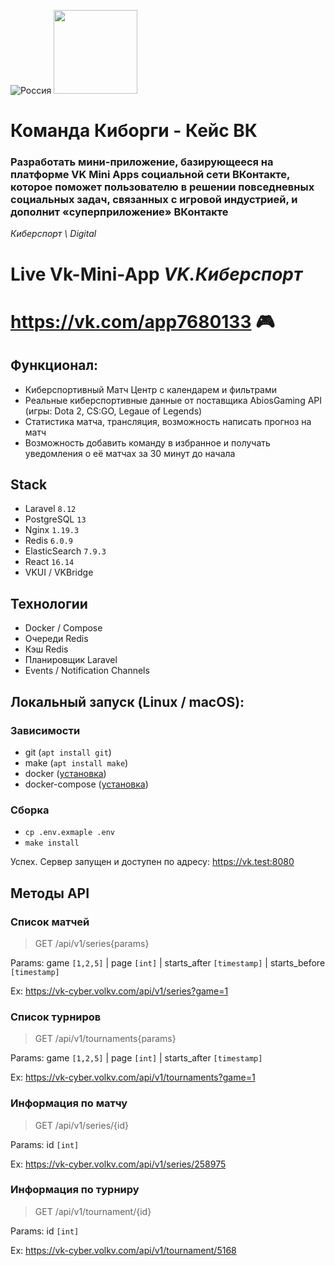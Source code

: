 ![Россия](https://leadersofdigital.ru/89e34a592e531d209b4a83f1fb649425.svg)
[<img width="134" src="https://vk.com/images/apps/mini_apps/vk_mini_apps_logo.svg">](https://vk.com/services)

# Команда Киборги - Кейс ВК

### Разработать мини-приложение, базирующееся на платформе VK Mini Apps социальной сети ВКонтакте, которое поможет пользователю в решении повседневных социальных задач, связанных с игровой индустрией, и дополнит «суперприложение» ВКонтакте

_Киберспорт \\ Digital_

# Live Vk-Mini-App *VK.Киберспорт*

# https://vk.com/app7680133 🎮

## Функционал:

* Киберспортивный Матч Центр с календарем и фильтрами
* Реальные киберспортивные данные от поставщика AbiosGaming API (игры: Dota 2, CS:GO, Legaue of Legends)
* Статистика матча, трансляция, возможность написать прогноз на матч
* Возможность добавить команду в избранное и получать уведомления о её матчах за 30 минут до начала

## Stack

* Laravel `8.12`
* PostgreSQL `13`
* Nginx `1.19.3`
* Redis `6.0.9`
* ElasticSearch `7.9.3`
* React `16.14`
* VKUI / VKBridge

## Технологии

* Docker / Compose
* Очереди Redis
* Кэш Redis
* Планировщик Laravel
* Events / Notification Channels

## Локальный запуск (Linux / macOS):

### Зависимости

* git (`apt install git`)
* make (`apt install make`)
* docker ([установка](https://docs.docker.com/engine/install/))
* docker-compose ([установка](https://docs.docker.com/compose/install/))

### Сборка

* `cp .env.exmaple .env`
* `make install`

Успех. Сервер запущен и доступен по адресу: https://vk.test:8080

## Методы API

### Список матчей
> GET /api/v1/series{params}

Params: game `[1,2,5]` | page `[int]` | starts_after `[timestamp]` | starts_before `[timestamp]`

Ex: https://vk-cyber.volkv.com/api/v1/series?game=1
### Список турниров
> GET /api/v1/tournaments{params}

Params: game `[1,2,5]` | page `[int]` | starts_after `[timestamp]`

Ex: https://vk-cyber.volkv.com/api/v1/tournaments?game=1
### Информация по матчу
> GET /api/v1/series/{id}

Params: id `[int]`

Ex: https://vk-cyber.volkv.com/api/v1/series/258975
### Информация по турниру
> GET /api/v1/tournament/{id}

Params: id `[int]`

Ex: https://vk-cyber.volkv.com/api/v1/tournament/5168
